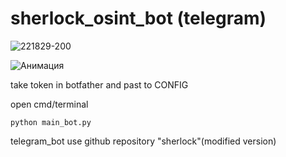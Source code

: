 # sherlock_osint_bot (telegram)
![221829-200](https://user-images.githubusercontent.com/80042856/116777213-06b01d00-aa76-11eb-9a20-d096b4f06d98.png)

![Анимация](https://user-images.githubusercontent.com/80042856/118415349-7a773a00-b6b2-11eb-8ae6-eb853733a03d.gif)


take token in botfather and past to CONFIG

open cmd/terminal
```console
python main_bot.py
```
telegram_bot use github repository "sherlock"(modified version)

